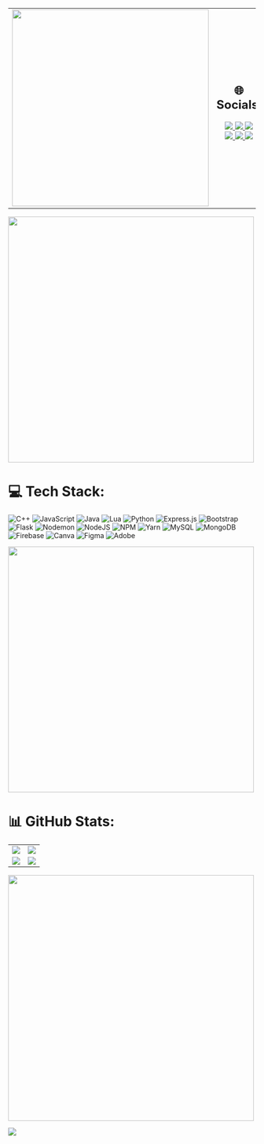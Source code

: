 <table style="width:100%;">
  <tr>
    <td style="width: 50%;">
      <img src="https://user-images.githubusercontent.com/74038190/212750996-938b257b-266c-45a7-9af7-655341c0f58b.gif" width="400">
    </td>
    <td style="width: 50%; text-align: center;">
      <h2>🌐 Socials:</h2>
      <p>
        <a href="https://discord.com/channels/@me">
          <img src="https://img.shields.io/badge/Discord-5865F2?style=for-the-badge&logo=discord&logoColor=white">
        </a>
        <a href="https://www.instagram.com/abhinavchavan_717/">
          <img src="https://img.shields.io/badge/Instagram-E4405F?style=for-the-badge&logo=instagram&logoColor=white">
        </a>
        <a href="https://www.linkedin.com/in/abhinav-chavan-a4a7b929b/">
          <img src="https://img.shields.io/badge/LinkedIn-0077B5?style=for-the-badge&logo=linkedin&logoColor=white">
        </a>
        <br>
        <a href="https://x.com/XeNo_bANg06">
          <img src="https://img.shields.io/badge/X-000000?style=for-the-badge&logo=x&logoColor=white">
        </a>
        <a href="mailto:abhinavchavan0782@gmail.com">
          <img src="https://img.shields.io/badge/Email-D14836?style=for-the-badge&logo=gmail&logoColor=white">
        </a>
        <a href="https://leetcode.com/u/abhinavchavan0782">
          <img src="https://img.shields.io/badge/LeetCode-FFA116?style=for-the-badge&logo=leetcode&logoColor=white">
        </a>
      </p>
    </td>
  </tr>
</table>



<img src="https://user-images.githubusercontent.com/74038190/212284115-f47cd8ff-2ffb-4b04-b5bf-4d1c14c0247f.gif" width="500">
<br>

# 💻 Tech Stack:
![C++](https://img.shields.io/badge/c++-%2300599C.svg?style=for-the-badge&logo=c%2B%2B&logoColor=white) ![JavaScript](https://img.shields.io/badge/javascript-%23323330.svg?style=for-the-badge&logo=javascript&logoColor=%23F7DF1E) ![Java](https://img.shields.io/badge/java-%23ED8B00.svg?style=for-the-badge&logo=openjdk&logoColor=white) ![Lua](https://img.shields.io/badge/lua-%232C2D72.svg?style=for-the-badge&logo=lua&logoColor=white) ![Python](https://img.shields.io/badge/python-3670A0?style=for-the-badge&logo=python&logoColor=ffdd54) ![Express.js](https://img.shields.io/badge/express.js-%23404d59.svg?style=for-the-badge&logo=express&logoColor=%2361DAFB) ![Bootstrap](https://img.shields.io/badge/bootstrap-%238511FA.svg?style=for-the-badge&logo=bootstrap&logoColor=white) ![Flask](https://img.shields.io/badge/flask-%23000.svg?style=for-the-badge&logo=flask&logoColor=white) ![Nodemon](https://img.shields.io/badge/NODEMON-%23323330.svg?style=for-the-badge&logo=nodemon&logoColor=%BBDEAD) ![NodeJS](https://img.shields.io/badge/node.js-6DA55F?style=for-the-badge&logo=node.js&logoColor=white) ![NPM](https://img.shields.io/badge/NPM-%23CB3837.svg?style=for-the-badge&logo=npm&logoColor=white) ![Yarn](https://img.shields.io/badge/yarn-%232C8EBB.svg?style=for-the-badge&logo=yarn&logoColor=white) ![MySQL](https://img.shields.io/badge/mysql-4479A1.svg?style=for-the-badge&logo=mysql&logoColor=white) ![MongoDB](https://img.shields.io/badge/MongoDB-%234ea94b.svg?style=for-the-badge&logo=mongodb&logoColor=white) ![Firebase](https://img.shields.io/badge/firebase-a08021?style=for-the-badge&logo=firebase&logoColor=ffcd34) ![Canva](https://img.shields.io/badge/Canva-%2300C4CC.svg?style=for-the-badge&logo=Canva&logoColor=white) ![Figma](https://img.shields.io/badge/figma-%23F24E1E.svg?style=for-the-badge&logo=figma&logoColor=white) ![Adobe](https://img.shields.io/badge/adobe-%23FF0000.svg?style=for-the-badge&logo=adobe&logoColor=white)

<img src="https://user-images.githubusercontent.com/74038190/212284115-f47cd8ff-2ffb-4b04-b5bf-4d1c14c0247f.gif" width="500">
<br>

# 📊 GitHub Stats:
<table style="width:100%;">
  <tr>
    <td>
      <img src="https://github-readme-stats.vercel.app/api?username=XeNoBaNg&theme=shadow_green&hide_border=false&include_all_commits=false&count_private=false">
    </td>
    <td>
      <img src="https://github-readme-streak-stats.herokuapp.com/?user=XeNoBaNg&theme=shadow_green&hide_border=false">
    </td>
  </tr>
  <tr>
    <td>
      <img src="https://leetcard.jacoblin.cool/abhinavchavan0782?theme=dark&ext=heatmap">
    </td>
    <td>
      <img src="https://github-readme-stats.vercel.app/api/top-langs/?username=XeNoBaNg&layout=compact&theme=shadow_green&hide_border=false">
    </td>
  </tr>
</table>





<img src="https://user-images.githubusercontent.com/74038190/212284115-f47cd8ff-2ffb-4b04-b5bf-4d1c14c0247f.gif" width="500">
<br>

[![](https://visitcount.itsvg.in/api?id=XeNoBaNg&icon=0&color=0)](https://visitcount.itsvg.in)


